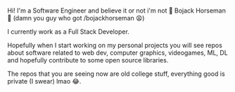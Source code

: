 ###

Hi! I'm a Software Engineer and believe it or not i'm not 🌠 Bojack Horseman 🌠 (damn you guy who got /bojackhorseman 😩)

I currently work as a Full Stack Developer. 

Hopefully when I start working on my personal projects you will see repos about software related to web dev, computer graphics, videogames, ML, DL and hopefully contribute to some open source libraries.

The repos that you are seeing now are old college stuff, everything good is private (I swear) lmao 😂.


<!--
**bojackhorseman0309/bojackHorseman0309** is a ✨ _special_ ✨ repository because its `README.md` (this file) appears on your GitHub profile.

Here are some ideas to get you started:

- 🔭 I’m currently working on ...
- 🌱 I’m currently learning ...
- 👯 I’m looking to collaborate on ...
- 🤔 I’m looking for help with ...
- 💬 Ask me about ...
- 📫 How to reach me: ...
- 😄 Pronouns: ...
- ⚡ Fun fact: ...
-->
